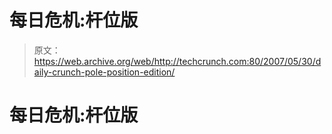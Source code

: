 # 每日危机:杆位版

> 原文：<https://web.archive.org/web/http://techcrunch.com:80/2007/05/30/daily-crunch-pole-position-edition/>

# 每日危机:杆位版